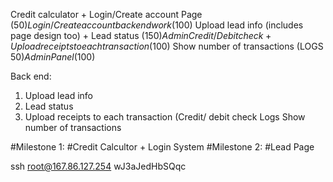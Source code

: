 Credit calculator + Login/Create account Page (50$)
Login/Createaccount backend work (100$)
Upload lead info (includes page design too) + Lead status (150$)
Admin Credit/Debit check + Upload receipts to each transaction (100$)
Show number of transactions (LOGS 50$)
Admin Panel (100$)

Back end:
1. Upload lead info
2. Lead status
3. Upload receipts to each transaction (Credit/ debit check Logs Show number of transactions


#Milestone 1:
#Credit Calcultor + Login System
#Milestone 2:
#Lead Page

ssh root@167.86.127.254
wJ3aJedHbSQqc
